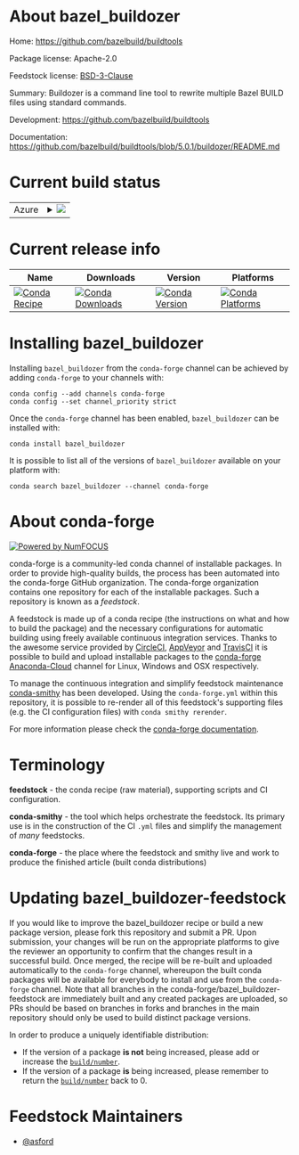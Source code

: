 About bazel_buildozer
=====================

Home: https://github.com/bazelbuild/buildtools

Package license: Apache-2.0

Feedstock license: [BSD-3-Clause](https://github.com/conda-forge/bazel_buildozer-feedstock/blob/master/LICENSE.txt)

Summary: Buildozer is a command line tool to rewrite multiple Bazel BUILD files using standard commands.

Development: https://github.com/bazelbuild/buildtools

Documentation: https://github.com/bazelbuild/buildtools/blob/5.0.1/buildozer/README.md

Current build status
====================


<table>
    
  <tr>
    <td>Azure</td>
    <td>
      <details>
        <summary>
          <a href="https://dev.azure.com/conda-forge/feedstock-builds/_build/latest?definitionId=11897&branchName=master">
            <img src="https://dev.azure.com/conda-forge/feedstock-builds/_apis/build/status/bazel_buildozer-feedstock?branchName=master">
          </a>
        </summary>
        <table>
          <thead><tr><th>Variant</th><th>Status</th></tr></thead>
          <tbody><tr>
              <td>linux_64</td>
              <td>
                <a href="https://dev.azure.com/conda-forge/feedstock-builds/_build/latest?definitionId=11897&branchName=master">
                  <img src="https://dev.azure.com/conda-forge/feedstock-builds/_apis/build/status/bazel_buildozer-feedstock?branchName=master&jobName=linux&configuration=linux_64_" alt="variant">
                </a>
              </td>
            </tr><tr>
              <td>osx_64</td>
              <td>
                <a href="https://dev.azure.com/conda-forge/feedstock-builds/_build/latest?definitionId=11897&branchName=master">
                  <img src="https://dev.azure.com/conda-forge/feedstock-builds/_apis/build/status/bazel_buildozer-feedstock?branchName=master&jobName=osx&configuration=osx_64_" alt="variant">
                </a>
              </td>
            </tr><tr>
              <td>win_64</td>
              <td>
                <a href="https://dev.azure.com/conda-forge/feedstock-builds/_build/latest?definitionId=11897&branchName=master">
                  <img src="https://dev.azure.com/conda-forge/feedstock-builds/_apis/build/status/bazel_buildozer-feedstock?branchName=master&jobName=win&configuration=win_64_" alt="variant">
                </a>
              </td>
            </tr>
          </tbody>
        </table>
      </details>
    </td>
  </tr>
</table>

Current release info
====================

| Name | Downloads | Version | Platforms |
| --- | --- | --- | --- |
| [![Conda Recipe](https://img.shields.io/badge/recipe-bazel_buildozer-green.svg)](https://anaconda.org/conda-forge/bazel_buildozer) | [![Conda Downloads](https://img.shields.io/conda/dn/conda-forge/bazel_buildozer.svg)](https://anaconda.org/conda-forge/bazel_buildozer) | [![Conda Version](https://img.shields.io/conda/vn/conda-forge/bazel_buildozer.svg)](https://anaconda.org/conda-forge/bazel_buildozer) | [![Conda Platforms](https://img.shields.io/conda/pn/conda-forge/bazel_buildozer.svg)](https://anaconda.org/conda-forge/bazel_buildozer) |

Installing bazel_buildozer
==========================

Installing `bazel_buildozer` from the `conda-forge` channel can be achieved by adding `conda-forge` to your channels with:

```
conda config --add channels conda-forge
conda config --set channel_priority strict
```

Once the `conda-forge` channel has been enabled, `bazel_buildozer` can be installed with:

```
conda install bazel_buildozer
```

It is possible to list all of the versions of `bazel_buildozer` available on your platform with:

```
conda search bazel_buildozer --channel conda-forge
```


About conda-forge
=================

[![Powered by
NumFOCUS](https://img.shields.io/badge/powered%20by-NumFOCUS-orange.svg?style=flat&colorA=E1523D&colorB=007D8A)](https://numfocus.org)

conda-forge is a community-led conda channel of installable packages.
In order to provide high-quality builds, the process has been automated into the
conda-forge GitHub organization. The conda-forge organization contains one repository
for each of the installable packages. Such a repository is known as a *feedstock*.

A feedstock is made up of a conda recipe (the instructions on what and how to build
the package) and the necessary configurations for automatic building using freely
available continuous integration services. Thanks to the awesome service provided by
[CircleCI](https://circleci.com/), [AppVeyor](https://www.appveyor.com/)
and [TravisCI](https://travis-ci.com/) it is possible to build and upload installable
packages to the [conda-forge](https://anaconda.org/conda-forge)
[Anaconda-Cloud](https://anaconda.org/) channel for Linux, Windows and OSX respectively.

To manage the continuous integration and simplify feedstock maintenance
[conda-smithy](https://github.com/conda-forge/conda-smithy) has been developed.
Using the ``conda-forge.yml`` within this repository, it is possible to re-render all of
this feedstock's supporting files (e.g. the CI configuration files) with ``conda smithy rerender``.

For more information please check the [conda-forge documentation](https://conda-forge.org/docs/).

Terminology
===========

**feedstock** - the conda recipe (raw material), supporting scripts and CI configuration.

**conda-smithy** - the tool which helps orchestrate the feedstock.
                   Its primary use is in the construction of the CI ``.yml`` files
                   and simplify the management of *many* feedstocks.

**conda-forge** - the place where the feedstock and smithy live and work to
                  produce the finished article (built conda distributions)


Updating bazel_buildozer-feedstock
==================================

If you would like to improve the bazel_buildozer recipe or build a new
package version, please fork this repository and submit a PR. Upon submission,
your changes will be run on the appropriate platforms to give the reviewer an
opportunity to confirm that the changes result in a successful build. Once
merged, the recipe will be re-built and uploaded automatically to the
`conda-forge` channel, whereupon the built conda packages will be available for
everybody to install and use from the `conda-forge` channel.
Note that all branches in the conda-forge/bazel_buildozer-feedstock are
immediately built and any created packages are uploaded, so PRs should be based
on branches in forks and branches in the main repository should only be used to
build distinct package versions.

In order to produce a uniquely identifiable distribution:
 * If the version of a package **is not** being increased, please add or increase
   the [``build/number``](https://docs.conda.io/projects/conda-build/en/latest/resources/define-metadata.html#build-number-and-string).
 * If the version of a package **is** being increased, please remember to return
   the [``build/number``](https://docs.conda.io/projects/conda-build/en/latest/resources/define-metadata.html#build-number-and-string)
   back to 0.

Feedstock Maintainers
=====================

* [@asford](https://github.com/asford/)

